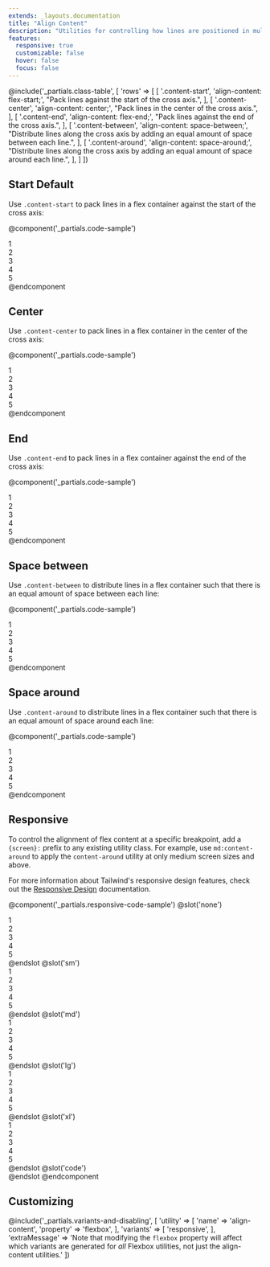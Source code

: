 ```yaml
---
extends: _layouts.documentation
title: "Align Content"
description: "Utilities for controlling how lines are positioned in multi-line flex containers."
features:
  responsive: true
  customizable: false
  hover: false
  focus: false
---
```


@include('_partials.class-table', [
  'rows' => [
    [
      '.content-start',
      'align-content: flex-start;',
      "Pack lines against the start of the cross axis.",
    ],
    [
      '.content-center',
      'align-content: center;',
      "Pack lines in the center of the cross axis.",
    ],
    [
      '.content-end',
      'align-content: flex-end;',
      "Pack lines against the end of the cross axis.",
    ],
    [
      '.content-between',
      'align-content: space-between;',
      "Distribute lines along the cross axis by adding an equal amount of space between each line.",
    ],
    [
      '.content-around',
      'align-content: space-around;',
      "Distribute lines along the cross axis by adding an equal amount of space around each line.",
    ],
  ]
])

## Start <span class="ml-2 font-semibold text-gray-600 text-sm uppercase tracking-wide">Default</span>

Use `.content-start` to pack lines in a flex container against the start of the cross axis:

@component('_partials.code-sample')
<div class="flex content-start flex-wrap bg-gray-200 h-48">
  <div class="w-1/3 p-2">
    <div class="text-gray-700 text-center bg-gray-400 p-2">1</div>
  </div>
  <div class="w-1/3 p-2">
    <div class="text-gray-700 text-center bg-gray-400 p-2">2</div>
  </div>
  <div class="w-1/3 p-2">
    <div class="text-gray-700 text-center bg-gray-400 p-2">3</div>
  </div>
  <div class="w-1/3 p-2">
    <div class="text-gray-700 text-center bg-gray-400 p-2">4</div>
  </div>
  <div class="w-1/3 p-2">
    <div class="text-gray-700 text-center bg-gray-400 p-2">5</div>
  </div>
</div>
@endcomponent

## Center

Use `.content-center` to pack lines in a flex container in the center of the cross axis:

@component('_partials.code-sample')
<div class="flex content-center flex-wrap bg-gray-200 h-48">
  <div class="w-1/3 p-2">
    <div class="text-gray-700 text-center bg-gray-400 p-2">1</div>
  </div>
  <div class="w-1/3 p-2">
    <div class="text-gray-700 text-center bg-gray-400 p-2">2</div>
  </div>
  <div class="w-1/3 p-2">
    <div class="text-gray-700 text-center bg-gray-400 p-2">3</div>
  </div>
  <div class="w-1/3 p-2">
    <div class="text-gray-700 text-center bg-gray-400 p-2">4</div>
  </div>
  <div class="w-1/3 p-2">
    <div class="text-gray-700 text-center bg-gray-400 p-2">5</div>
  </div>
</div>
@endcomponent

## End

Use `.content-end` to pack lines in a flex container against the end of the cross axis:

@component('_partials.code-sample')
<div class="flex content-end flex-wrap bg-gray-200 h-48">
  <div class="w-1/3 p-2">
    <div class="text-gray-700 text-center bg-gray-400 p-2">1</div>
  </div>
  <div class="w-1/3 p-2">
    <div class="text-gray-700 text-center bg-gray-400 p-2">2</div>
  </div>
  <div class="w-1/3 p-2">
    <div class="text-gray-700 text-center bg-gray-400 p-2">3</div>
  </div>
  <div class="w-1/3 p-2">
    <div class="text-gray-700 text-center bg-gray-400 p-2">4</div>
  </div>
  <div class="w-1/3 p-2">
    <div class="text-gray-700 text-center bg-gray-400 p-2">5</div>
  </div>
</div>
@endcomponent

## Space between

Use `.content-between` to distribute lines in a flex container such that there is an equal amount of space between each line:

@component('_partials.code-sample')
<div class="flex content-between flex-wrap bg-gray-200 h-48">
  <div class="w-1/3 p-2">
    <div class="text-gray-700 text-center bg-gray-400 p-2">1</div>
  </div>
  <div class="w-1/3 p-2">
    <div class="text-gray-700 text-center bg-gray-400 p-2">2</div>
  </div>
  <div class="w-1/3 p-2">
    <div class="text-gray-700 text-center bg-gray-400 p-2">3</div>
  </div>
  <div class="w-1/3 p-2">
    <div class="text-gray-700 text-center bg-gray-400 p-2">4</div>
  </div>
  <div class="w-1/3 p-2">
    <div class="text-gray-700 text-center bg-gray-400 p-2">5</div>
  </div>
</div>
@endcomponent

## Space around

Use `.content-around` to distribute lines in a flex container such that there is an equal amount of space around each line:

@component('_partials.code-sample')
<div class="flex content-around flex-wrap bg-gray-200 h-48">
  <div class="w-1/3 p-2">
    <div class="text-gray-700 text-center bg-gray-400 p-2">1</div>
  </div>
  <div class="w-1/3 p-2">
    <div class="text-gray-700 text-center bg-gray-400 p-2">2</div>
  </div>
  <div class="w-1/3 p-2">
    <div class="text-gray-700 text-center bg-gray-400 p-2">3</div>
  </div>
  <div class="w-1/3 p-2">
    <div class="text-gray-700 text-center bg-gray-400 p-2">4</div>
  </div>
  <div class="w-1/3 p-2">
    <div class="text-gray-700 text-center bg-gray-400 p-2">5</div>
  </div>
</div>
@endcomponent

## Responsive

To control the alignment of flex content at a specific breakpoint, add a `{screen}:` prefix to any existing utility class. For example, use `md:content-around` to apply the `content-around` utility at only medium screen sizes and above.

For more information about Tailwind's responsive design features, check out the [Responsive Design](/docs/responsive-design) documentation.

@component('_partials.responsive-code-sample')
@slot('none')
<div class="flex content-start flex-wrap bg-gray-200 h-48">
  <div class="w-1/3 p-2">
    <div class="text-gray-700 text-center bg-gray-400 p-2">1</div>
  </div>
  <div class="w-1/3 p-2">
    <div class="text-gray-700 text-center bg-gray-400 p-2">2</div>
  </div>
  <div class="w-1/3 p-2">
    <div class="text-gray-700 text-center bg-gray-400 p-2">3</div>
  </div>
  <div class="w-1/3 p-2">
    <div class="text-gray-700 text-center bg-gray-400 p-2">4</div>
  </div>
  <div class="w-1/3 p-2">
    <div class="text-gray-700 text-center bg-gray-400 p-2">5</div>
  </div>
</div>
@endslot
@slot('sm')
<div class="flex content-end flex-wrap bg-gray-200 h-48">
  <div class="w-1/3 p-2">
    <div class="text-gray-700 text-center bg-gray-400 p-2">1</div>
  </div>
  <div class="w-1/3 p-2">
    <div class="text-gray-700 text-center bg-gray-400 p-2">2</div>
  </div>
  <div class="w-1/3 p-2">
    <div class="text-gray-700 text-center bg-gray-400 p-2">3</div>
  </div>
  <div class="w-1/3 p-2">
    <div class="text-gray-700 text-center bg-gray-400 p-2">4</div>
  </div>
  <div class="w-1/3 p-2">
    <div class="text-gray-700 text-center bg-gray-400 p-2">5</div>
  </div>
</div>
@endslot
@slot('md')
<div class="flex content-center flex-wrap bg-gray-200 h-48">
  <div class="w-1/3 p-2">
    <div class="text-gray-700 text-center bg-gray-400 p-2">1</div>
  </div>
  <div class="w-1/3 p-2">
    <div class="text-gray-700 text-center bg-gray-400 p-2">2</div>
  </div>
  <div class="w-1/3 p-2">
    <div class="text-gray-700 text-center bg-gray-400 p-2">3</div>
  </div>
  <div class="w-1/3 p-2">
    <div class="text-gray-700 text-center bg-gray-400 p-2">4</div>
  </div>
  <div class="w-1/3 p-2">
    <div class="text-gray-700 text-center bg-gray-400 p-2">5</div>
  </div>
</div>
@endslot
@slot('lg')
<div class="flex content-between flex-wrap bg-gray-200 h-48">
  <div class="w-1/3 p-2">
    <div class="text-gray-700 text-center bg-gray-400 p-2">1</div>
  </div>
  <div class="w-1/3 p-2">
    <div class="text-gray-700 text-center bg-gray-400 p-2">2</div>
  </div>
  <div class="w-1/3 p-2">
    <div class="text-gray-700 text-center bg-gray-400 p-2">3</div>
  </div>
  <div class="w-1/3 p-2">
    <div class="text-gray-700 text-center bg-gray-400 p-2">4</div>
  </div>
  <div class="w-1/3 p-2">
    <div class="text-gray-700 text-center bg-gray-400 p-2">5</div>
  </div>
</div>
@endslot
@slot('xl')
<div class="flex content-around flex-wrap bg-gray-200 h-48">
  <div class="w-1/3 p-2">
    <div class="text-gray-700 text-center bg-gray-400 p-2">1</div>
  </div>
  <div class="w-1/3 p-2">
    <div class="text-gray-700 text-center bg-gray-400 p-2">2</div>
  </div>
  <div class="w-1/3 p-2">
    <div class="text-gray-700 text-center bg-gray-400 p-2">3</div>
  </div>
  <div class="w-1/3 p-2">
    <div class="text-gray-700 text-center bg-gray-400 p-2">4</div>
  </div>
  <div class="w-1/3 p-2">
    <div class="text-gray-700 text-center bg-gray-400 p-2">5</div>
  </div>
</div>
@endslot
@slot('code')
<div class="none:content-start sm:content-end md:content-center lg:content-between xl:content-around ...">
  <!-- ... -->
</div>
@endslot
@endcomponent

## Customizing

@include('_partials.variants-and-disabling', [
    'utility' => [
        'name' => 'align-content',
        'property' => 'flexbox',
    ],
    'variants' => [
        'responsive',
    ],
    'extraMessage' => 'Note that modifying the <code>flexbox</code> property will affect which variants are generated for <em>all</em> Flexbox utilities, not just the align-content utilities.'
])
